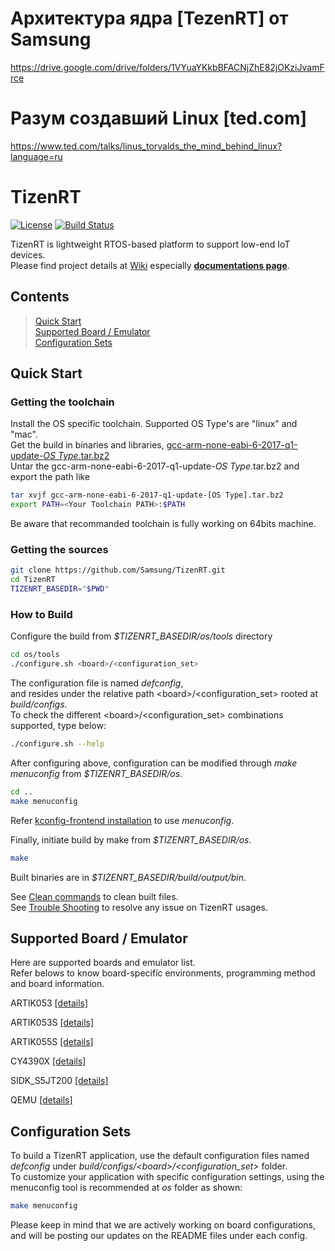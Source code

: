 # Архитектура ядра [TezenRT] от Samsung
https://drive.google.com/drive/folders/1VYuaYKkbBFACNjZhE82jOKziJvamFrce

# Разум создавший Linux [ted.com]
https://www.ted.com/talks/linus_torvalds_the_mind_behind_linux?language=ru

# TizenRT

[![License](https://img.shields.io/badge/licence-Apache%202.0-brightgreen.svg?style=flat)](LICENSE)
[![Build Status](https://travis-ci.org/Samsung/TizenRT.svg?branch=master)](https://travis-ci.org/Samsung/TizenRT)

TizenRT is lightweight RTOS-based platform to support low-end IoT devices.  
Please find project details at [Wiki](https://github.com/Samsung/TizenRT/wiki) especially **[documentations page](https://github.com/Samsung/TizenRT/wiki/Documentations)**.

## Contents

> [Quick Start](#quick-start)  
> [Supported Board / Emulator](#supported-board--emulator)  
> [Configuration Sets](#configuration-sets)

## Quick Start
### Getting the toolchain

Install the OS specific toolchain. Supported OS Type's are "linux" and "mac".  
Get the build in binaries and libraries, [gcc-arm-none-eabi-6-2017-q1-update-*OS Type*.tar.bz2](https://developer.arm.com/open-source/gnu-toolchain/gnu-rm/downloads/6-2017-q1-update)  
Untar the gcc-arm-none-eabi-6-2017-q1-update-*OS Type*.tar.bz2 and export the path like

```bash
tar xvjf gcc-arm-none-eabi-6-2017-q1-update-[OS Type].tar.bz2
export PATH=<Your Toolchain PATH>:$PATH
```
Be aware that recommanded toolchain is fully working on 64bits machine.

### Getting the sources

```bash
git clone https://github.com/Samsung/TizenRT.git
cd TizenRT
TIZENRT_BASEDIR="$PWD"
```

### How to Build

Configure the build from *$TIZENRT_BASEDIR/os/tools* directory
```bash
cd os/tools
./configure.sh <board>/<configuration_set>
```
The configuration file is named *defconfig*,  
and resides under the relative path \<board\>/\<configuration_set\> rooted at *build/configs*.  
To check the different \<board\>/\<configuration_set\> combinations supported, type below:
```bash
./configure.sh --help
```

After configuring above, configuration can be modified through *make menuconfig* from *$TIZENRT_BASEDIR/os*.
```bash
cd ..
make menuconfig
```

Refer [kconfig-frontend installation](docs/HowtoInstallKconfigFrontend.md) to use *menuconfig*.

Finally, initiate build by make from *$TIZENRT_BASEDIR/os*.
```bash
make
```

Built binaries are in *$TIZENRT_BASEDIR/build/output/bin*.

See [Clean commands](docs/HowtoClean.md) to clean built files.  
See [Trouble Shooting](docs/TroubleShooting.md) to resolve any issue on TizenRT usages.

## Supported Board / Emulator
Here are supported boards and emulator list.  
Refer belows to know board-specific environments, programming method and board information.

ARTIK053 [[details]](build/configs/artik053/README.md)

ARTIK053S [[details]](build/configs/artik053s/README.md)

ARTIK055S [[details]](build/configs/artik055s/README.md)

CY4390X [[details]](build/configs/cy4390x/README.txt)

SIDK_S5JT200 [[details]](build/configs/sidk_s5jt200/README.md)

QEMU [[details]](build/configs/qemu/README.md)

## Configuration Sets

To build a TizenRT application, use the default configuration files named *defconfig* under *build/configs/\<board\>/\<configuration_set\>* folder.  
To customize your application with specific configuration settings, using the menuconfig tool is recommended at *os* folder as shown:
```bash
make menuconfig
```
Please keep in mind that we are actively working on board configurations, and will be posting our updates on the README files under each config.
